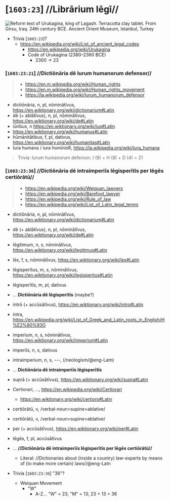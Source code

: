 # [`1603:23`] //Librārium lēgī//

<!--
librārium https://en.wiktionary.org/wiki/librarium#Latin
hūmānitātī, f, s, dativus https://en.wiktionary.org/wiki/humanitas#Latin
strictae, f, s, dativushttps://en.wiktionary.org/wiki/strictus#Latin
-->



![Reform text of Urukagina, king of Lagash. Terracotta clay tablet. From Girsu, Iraq. 24th century BCE. Ancient Orient Museum, Istanbul, Turkey](https://upload.wikimedia.org/wikipedia/commons/2/2f/Reform_text_of_Urukagina%2C_king_of_Lagash._Terracotta_clay_tablet._From_Girsu%2C_Iraq._24th_century_BCE._Ancient_Orient_Museum%2C_Istanbul%2C_Turkey.jpg)

- Trivia [`1603:23`]?
  - https://en.wikipedia.org/wiki/List_of_ancient_legal_codes
    - https://en.wikipedia.org/wiki/Urukagina
    - Code of Urukagina (2380–2360 BCE)
      - 2300 -> 23

<!-- ### [`1603:23:21`] //Dictiōnāria dē Human rights auxilium// -->
### [`1603:23:21`] //Dictiōnāria dē Iurum humanorum defensor//

> - https://en.m.wikipedia.org/wiki/Human_rights
> - https://en.m.wikipedia.org/wiki/Human_rights_movement
> - https://la.wikipedia.org/wiki/Iurum_humanorum_defensor

- dictiōnāria, n, pl, nōminātīvus, https://en.wiktionary.org/wiki/dictionarium#Latin
- dē (+ ablātīvus), n, pl, nōminātīvus, https://en.wiktionary.org/wiki/de#Latin
- iūribus, n https://en.wiktionary.org/wiki/ius#Latin
- https://en.wiktionary.org/wiki/humanus#Latin
- hūmānitātibus, f, pl, dativus, https://en.wiktionary.org/wiki/humanitas#Latin
- Iura humana / iura hominisR, https://la.wikipedia.org/wiki/Iura_humana

> Trivia: Iurum humanorum defensor; I (9) + H (8) + D (4) = 21

### [`1603:23:36`] //Dictiōnāria dē intraimperiīs lēgisperītīs per lēgēs certiōrātū//

> - https://en.wikipedia.org/wiki/Weiquan_lawyers
> - https://en.wikipedia.org/wiki/Barefoot_lawyer
> - https://en.wikipedia.org/wiki/Rule_of_law
> - https://en.wikipedia.org/wiki/List_of_Latin_legal_terms

- dictiōnāria, n, pl, nōminātīvus, https://en.wiktionary.org/wiki/dictionarium#Latin
- dē (+ ablātīvus), n, pl, nōminātīvus, https://en.wiktionary.org/wiki/de#Latin
- lēgitimum, n, s, nōminātīvus, https://en.wiktionary.org/wiki/legitimus#Latin
- lēx, f, s, nōminātīvus, https://en.wiktionary.org/wiki/lex#Latin
- lēgisperītus, m, s, nōminātīvus, https://en.wiktionary.org/wiki/legisperitus#Latin
- lēgisperītīs, m, pl, dativus
- ... **Dictiōnāria dē lēgisperītīs** (maybe?)
- intrō (+ accūsātīvus), https://en.wiktionary.org/wiki/intro#Latin
- intra, https://en.wikipedia.org/wiki/List_of_Greek_and_Latin_roots_in_English/H%E2%80%93O
- imperium, n, s, nōminātīvus, https://en.wiktionary.org/wiki/imperium#Latin
- imperiīs, n, s, dativus
- intraimperium, n, s, ---, (/neologism/@eng-Latn)
- ...  **Dictiōnāria dē intraimperiīs lēgisperītīs**
- suprā (+ accūsātīvus), https://en.wiktionary.org/wiki/supra#Latin
- Certiorari, ..., https://en.wikipedia.org/wiki/Certiorari
  - https://en.wiktionary.org/wiki/certioro#Latin
- certiōrātū, v, /verbal-noun>supine>ablative/
- certiōrātū, v, /verbal-noun>supine>ablative/
- per (+ accūsātīvus), https://en.wiktionary.org/wiki/per#Latin
- lēgēs, f, pl, accūsātīvus
- ... **//Dictiōnāria dē intraimperiīs lēgisperītīs per lēgēs certiōrātū//**
  - Literal: //Dictionaries about (inside a country) law-experts by means of (to make more certain) laws//@eng-Latn


- Trivia [`1603:23:36`] "36"?
  - Weiquan Movement
    - "W"
      - A-Z... "W" = 23, "M" = 13; 23 + 13 = 36

<!--
TODO: maybe eventually use Cyrus_Cylinder
- Trivia:
  -  https://en.wikipedia.org/wiki/Cyrus_Cylinder 
    - > _The Cylinder gained new prominence in the late 1960s when the last Shah of Iran called it "the world's first charter of human rights".[104] The cylinder was a key symbol of the Shah's political ideology and is still regarded by some commentators as a charter of human rights, despite the disagreement of some historians and scholars_
    - > _Ahmadinejad considers the Cyrus Cylinder as the incarnation of human values and a cultural heritage for all humanity, and called it the "First Charter of Human Rights". The British Museum had loaned the Cyrus Cylinder to the National Museum of Iran for four months._
-->
